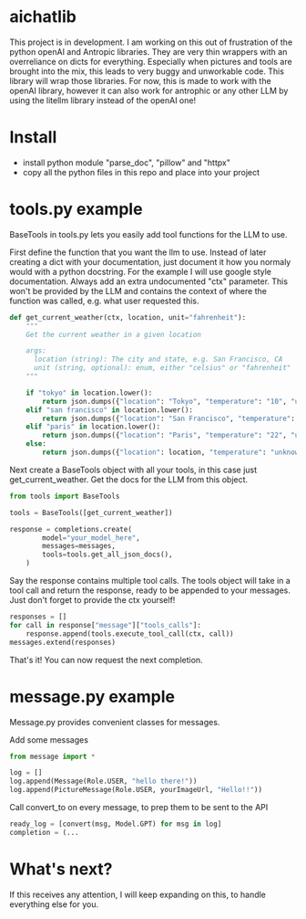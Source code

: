 # aichatlib
This project is in development. I am working on this out of frustration of the python openAI and Antropic libraries. They are very thin wrappers with an overreliance on dicts for everything. Especially when pictures and tools are brought into the mix, this leads to very buggy and unworkable code. This library will wrap those libraries. For now, this is made to work with the openAI library, however it can also work for antrophic or any other LLM by using the litellm library instead of the openAI one!

# Install
- install python module "parse_doc", "pillow" and "httpx"
- copy all the python files in this repo and place into your project

# tools.py example
BaseTools in tools.py lets you easily add tool functions for the LLM to use.

First define the function that you want the llm to use. Instead of later creating a dict with your documentation, just document it how you normaly would with a python docstring. For the example I will use google style documentation. Always add an extra undocumented "ctx" parameter. This won't be provided by the LLM and contains the context of where the function was called, e.g. what user requested this.
```python
def get_current_weather(ctx, location, unit="fahrenheit"):
    """
    Get the current weather in a given location

    args:
      location (string): The city and state, e.g. San Francisco, CA
      unit (string, optional): enum, either "celsius" or "fahrenheit"
    """

    if "tokyo" in location.lower():
        return json.dumps({"location": "Tokyo", "temperature": "10", "unit": unit})
    elif "san francisco" in location.lower():
        return json.dumps({"location": "San Francisco", "temperature": "72", "unit": unit})
    elif "paris" in location.lower():
        return json.dumps({"location": "Paris", "temperature": "22", "unit": unit})
    else:
        return json.dumps({"location": location, "temperature": "unknown"})
```

Next create a BaseTools object with all your tools, in this case just get_current_weather. Get the docs for the LLM from this object.
```python
from tools import BaseTools

tools = BaseTools([get_current_weather])

response = completions.create(
        model="your_model_here",
        messages=messages,
        tools=tools.get_all_json_docs(),
    )
```
Say the response contains multiple tool calls. The tools object will take in a tool call and return the response, ready to be appended to your messages. Just don't forget to provide the ctx yourself!
```python
responses = []
for call in response["message"]["tools_calls"]:
    response.append(tools.execute_tool_call(ctx, call))
messages.extend(responses)
```
That's it! You can now request the next completion.

# message.py example
Message.py provides convenient classes for messages.

Add some messages
```python
from message import *

log = []
log.append(Message(Role.USER, "hello there!"))
log.append(PictureMessage(Role.USER, yourImageUrl, "Hello!!"))
```

Call convert_to on every message, to prep them to be sent to the API
```python
ready_log = [convert(msg, Model.GPT) for msg in log]
completion = (...
```

# What's next?
If this receives any attention, I will keep expanding on this, to handle everything else for you.




